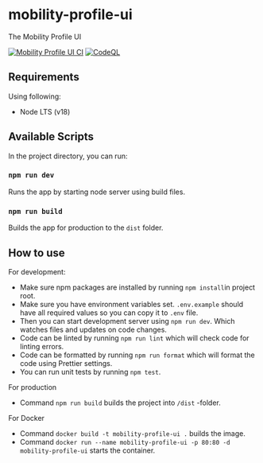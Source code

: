 # mobility-profile-ui

The Mobility Profile UI

[![Mobility Profile UI CI](https://github.com/City-of-Turku/mobility-profile-ui/actions/workflows/ci.yml/badge.svg)](https://github.com/City-of-Turku/mobility-profile-ui/actions/workflows/ci.yml)
[![CodeQL](https://github.com/City-of-Turku/mobility-profile-ui/actions/workflows/codeql.yml/badge.svg?branch=develop)](https://github.com/City-of-Turku/mobility-profile-ui/actions/workflows/codeql.yml)

## Requirements

Using following:

- Node LTS (v18)

## Available Scripts

In the project directory, you can run:

### `npm run dev`

Runs the app by starting node server using build files.

### `npm run build`

Builds the app for production to the `dist` folder.<br>

## How to use

For development:

- Make sure npm packages are installed by running `npm install`in project root.
- Make sure you have environment variables set. `.env.example` should have all required values so you can copy it to `.env` file.
- Then you can start development server using `npm run dev`. Which watches files and updates on code changes.
- Code can be linted by running `npm run lint` which will check code for linting errors.
- Code can be formatted by running `npm run format` which will format the code using Prettier settings.
- You can run unit tests by running `npm test`.

For production

- Command `npm run build` builds the project into `/dist` -folder.

For Docker

- Command `docker build -t mobility-profile-ui .` builds the image.
- Command `docker run --name mobility-profile-ui -p 80:80 -d mobility-profile-ui` starts the container.
